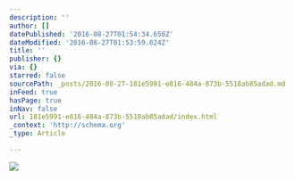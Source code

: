 ```yaml
---
description: ''
author: []
datePublished: '2016-08-27T01:54:34.650Z'
dateModified: '2016-08-27T01:53:59.024Z'
title: ''
publisher: {}
via: {}
starred: false
sourcePath: _posts/2016-08-27-181e5991-e816-484a-873b-5518ab85adad.md
inFeed: true
hasPage: true
inNav: false
url: 181e5991-e816-484a-873b-5518ab85adad/index.html
_context: 'http://schema.org'
_type: Article

---
```

![](https://the-grid-user-content.s3-us-west-2.amazonaws.com/93def70e-f015-4f0b-9ea0-3957ea003b56.jpg)